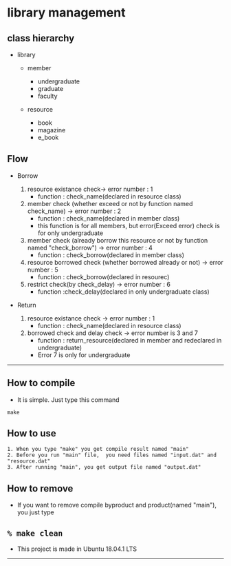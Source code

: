 # library management

## class hierarchy

- library
	- member
		- undergraduate
		- graduate
		- faculty

	- resource
		- book
		- magazine
		- e_book

## Flow
- Borrow
	1. resource existance check-> error number : 1
		- function : check_name(declared in resource class)
	2. member check (whether exceed or not by function named check_name) -> error number : 2
		- function : check_name(declared in member class)
		- this function is for all members, but error(Exceed error) check is for only undergraduate
	3. member check (already borrow this resource or not by function named "check_borrow") -> error number : 4
		- function : check_borrow(declared in member class)
	3. resource borrowed check (whether borrowed already or not) -> error number : 5
		- function : check_borrow(declared in resourec)
	4. restrict check(by check_delay) -> error number : 6
		- function :check_delay(declared in only undergraduate class)

- Return
	1. resource existance check -> error number : 1
		- function : check_name(declared in resource class)
	2. borrowed check and delay check -> error number is 3 and 7
		- function : return_resource(declared in member and redeclared in undergraduate)
		- Error 7 is only for undergraduate

----------------------------------------------------------------

## How to compile

- It is simple. Just type this command

`make`

## How to use

	1. When you type "make" you get compile result named "main"
	2. Before you run "main" file,  you need files named "input.dat" and "resource.dat"
	3. After running "main", you get output file named "output.dat" 

## How to remove

- If you want to remove compile byproduct and product(named "main"), you just type

`% make clean`
--------------------------------------------------------------
- This project is made in Ubuntu 18.04.1 LTS
---------------------------------------------------------------
